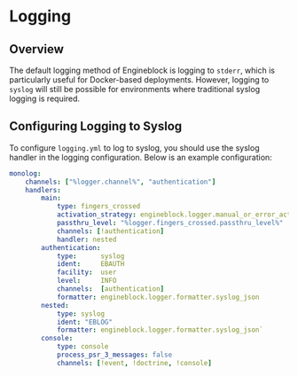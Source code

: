 # Logging

## Overview

The default logging method of Engineblock is logging to `stderr`, which is particularly useful for Docker-based deployments.
However, logging to `syslog` will still be possible for environments where traditional syslog logging is required.

## Configuring Logging to Syslog

To configure `logging.yml` to log to syslog, you should use the syslog handler in the logging configuration.
Below is an example configuration:

```yaml
monolog:
    channels: ["%logger.channel%", "authentication"]
    handlers:
        main:
            type: fingers_crossed
            activation_strategy: engineblock.logger.manual_or_error_activation_strategy
            passthru_level: "%logger.fingers_crossed.passthru_level%"
            channels: [!authentication]
            handler: nested
        authentication:
            type:      syslog
            ident:     EBAUTH
            facility:  user
            level:     INFO
            channels:  [authentication]
            formatter: engineblock.logger.formatter.syslog_json
        nested:
            type: syslog
            ident: "EBLOG"
            formatter: engineblock.logger.formatter.syslog_json`
        console:
            type: console
            process_psr_3_messages: false
            channels: [!event, !doctrine, !console]
